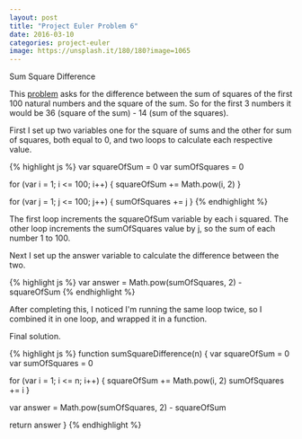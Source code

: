 ```yaml
---
layout: post
title: "Project Euler Problem 6"
date: 2016-03-10
categories: project-euler
image: https://unsplash.it/180/180?image=1065
---
```


Sum Square Difference

This [problem](https://projecteuler.net/problem=6) asks for the difference between the sum of squares of the first 100 natural numbers and the square of the sum. So for the first 3 numbers it would be 36 (square of the sum) - 14 (sum of the squares).

First I set up two variables one for the square of sums and the other for sum of squares, both equal to 0, and two loops to calculate each respective value.

{% highlight js %}
var squareOfSum = 0
var sumOfSquares = 0

for (var i = 1; i <= 100; i++) {
  squareOfSum += Math.pow(i, 2)
}

for (var j = 1; j <= 100; j++) {
  sumOfSquares += j
}
{% endhighlight %}

The first loop increments the squareOfSum variable by each i squared. The other loop increments the sumOfSquares value by j, so the sum of each number 1 to 100.

Next I set up the answer variable to calculate the difference between the two.

{% highlight js %}
var answer = Math.pow(sumOfSquares, 2) - squareOfSum
{% endhighlight %}

After completing this, I noticed I'm running the same loop twice, so I combined it in one loop, and wrapped it in a function.

Final solution.

{% highlight js %}
function sumSquareDifference(n) {
  var squareOfSum = 0
  var sumOfSquares = 0

  for (var i = 1; i <= n; i++) {
    squareOfSum += Math.pow(i, 2)
    sumOfSquares += i
  }

  var answer = Math.pow(sumOfSquares, 2) - squareOfSum

  return answer
}
{% endhighlight %}
